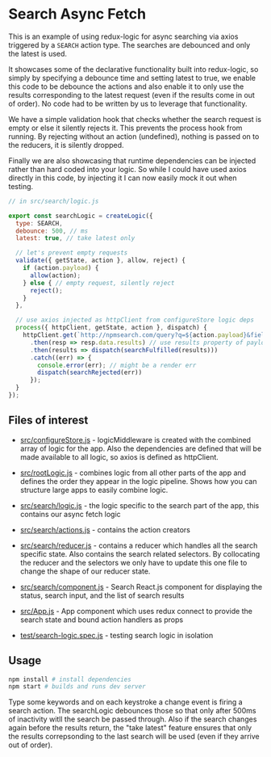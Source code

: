 # Search Async Fetch

This is an example of using redux-logic for async searching via axios triggered by a `SEARCH` action type. The searches are debounced and only the latest is used.

It showcases some of the declarative functionality built into redux-logic, so simply by specifying a debounce time and setting latest to true, we enable this code to be debounce the actions and also enable it to only use the results corresponding to the latest request (even if the results come in out of order). No code had to be written by us to leverage that functionality.

We have a simple validation hook that checks whether the search request is empty or else it silently rejects it. This prevents the process hook from running. By rejecting without an action (undefined), nothing is passed on to the reducers, it is silently dropped.

Finally we are also showcasing that runtime dependencies can be injected rather than hard coded into your logic. So while I could have used axios directly in this code, by injecting it I can now easily mock it out when testing.


```js
// in src/search/logic.js

export const searchLogic = createLogic({
  type: SEARCH,
  debounce: 500, // ms
  latest: true, // take latest only

  // let's prevent empty requests
  validate({ getState, action }, allow, reject) {
    if (action.payload) {
      allow(action);
    } else { // empty request, silently reject
      reject();
    }
  },

  // use axios injected as httpClient from configureStore logic deps
  process({ httpClient, getState, action }, dispatch) {
    httpClient.get(`http://npmsearch.com/query?q=${action.payload}&fields=name,description`)
      .then(resp => resp.data.results) // use results property of payload
      .then(results => dispatch(searchFulfilled(results)))
      .catch((err) => {
        console.error(err); // might be a render err
        dispatch(searchRejected(err))
      });
  }
});
```

## Files of interest

 - [src/configureStore.js](./src/configureStore.js) - logicMiddleware is created with the combined array of logic for the app. Also the dependencies are defined that will be made available to all logic, so axios is defined as httpClient.

 - [src/rootLogic.js](./src/rootLogic.js) - combines logic from all other parts of the app and defines the order they appear in the logic pipeline. Shows how you can structure large apps to easily combine logic.

 - [src/search/logic.js](./src/search/logic.js) - the logic specific to the search part of the app, this contains our async fetch logic

 - [src/search/actions.js](./src/search/actions.js) - contains the action creators

 - [src/search/reducer.js](./src/search/reducer.js) - contains a reducer which handles all the search specific state. Also contains the search related selectors. By collocating the reducer and the selectors we only have to update this one file to change the shape of our reducer state.

 - [src/search/component.js](./src/search/component.js) - Search React.js component for displaying the status, search input, and the list of search results

 - [src/App.js](./src/App.js) - App component which uses redux connect to provide the search state and bound action handlers as props

 - [test/search-logic.spec.js](./test/search-logic.spec.js) - testing search logic in isolation

## Usage

```bash
npm install # install dependencies
npm start # builds and runs dev server
```

Type some keywords and on each keystroke a change event is firing a search action. The searchLogic debounces those so that only after 500ms of inactivity witll the search be passed through. Also if the search changes again before the results return, the "take latest" feature ensures that only the results correpsonding to the last search will be used (even if they arrive out of order).
